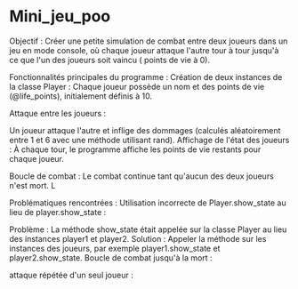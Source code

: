 # Mini_jeu_poo

Objectif :
Créer une petite simulation de combat entre deux joueurs dans un jeu en mode console, où chaque joueur attaque l'autre tour à tour jusqu'à ce que l'un des joueurs soit vaincu ( points de vie à 0).

Fonctionnalités principales du programme :
Création de deux instances de la classe Player : Chaque joueur possède un nom et des points de vie (@life_points), initialement définis à 10.

Attaque entre les joueurs :

Un joueur attaque l'autre et inflige des dommages (calculés aléatoirement entre 1 et 6 avec une méthode utilisant rand).
Affichage de l'état des joueurs : À chaque tour, le programme affiche les points de vie restants pour chaque joueur.

Boucle de combat : Le combat continue tant qu'aucun des deux joueurs n'est mort. L

Problématiques rencontrées :
Utilisation incorrecte de Player.show_state au lieu de player.show_state :

Problème : La méthode show_state était appelée sur la classe Player au lieu des instances player1 et player2.
Solution : Appeler la méthode sur les instances des joueurs, par exemple player1.show_state et player2.show_state.
Boucle de combat jusqu'à la mort :

attaque répétée d'un seul joueur :

